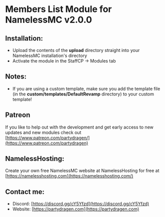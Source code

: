 # Members List Module for NamelessMC v2.0.0

## Installation:
- Upload the contents of the **upload** directory straight into your NamelessMC installation's directory
- Activate the module in the StaffCP -> Modules tab

## Notes:
- If you are using a custom template, make sure you add the template file (in the **custom/templates/DefaultRevamp** directory) to your custom template!

## Patreon
If you like to help out with the development and get early access to new updates and new modules check out [https://www.patreon.com/partydragen/](https://www.patreon.com/partydragen)

## NamelessHosting:
Create your own free NamelessMC website at NamelessHosting for free at [https://namelesshosting.com](https://namelesshosting.com/)

## Contact me:
- Discord: [https://discord.gg/cY5Yfzd](https://discord.gg/cY5Yfzd)
- Website: [https://partydragen.com](https://partydragen.com)